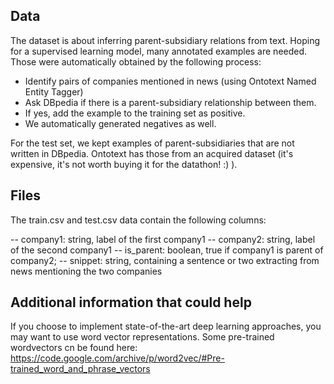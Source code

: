 Data 
----------------------------------------------------------------
The dataset is about inferring parent-subsidiary relations from text. Hoping for a supervised learning model, 
many annotated examples are needed. Those were automatically obtained by the following process:
- Identify pairs of companies mentioned in news (using Ontotext Named Entity Tagger)
- Ask DBpedia if there is a parent-subsidiary relationship between them.
- If yes, add the example to the training set as positive.
- We automatically generated negatives as well.

For the test set, we kept examples of parent-subsidiaries that are not written in DBpedia. 
Ontotext has those from an acquired dataset (it's expensive, it's not worth buying it for the datathon! :) ).

Files
----------------------------------------------------------------
The train.csv and test.csv data contain the following columns:

-- company1: string, label of the first company1
-- company2: string, label of the second company1
-- is_parent: boolean, true if company1 is parent of company2;
-- snippet: string, containing a sentence or two extracting from news mentioning the two companies 


Additional information that could help
----------------------------------------------------------------
If you choose to implement state-of-the-art deep learning approaches, you may want to use word vector representations. 
Some pre-trained wordvectors cn be found here: 
       https://code.google.com/archive/p/word2vec/#Pre-trained_word_and_phrase_vectors
       


